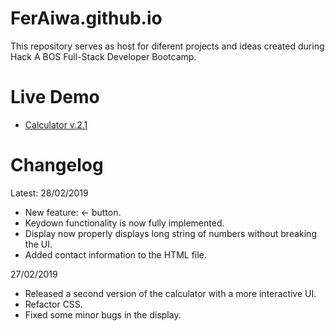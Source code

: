 # FerAiwa.github.io

This repository serves as host for diferent projects and ideas created during Hack A BOS Full-Stack Developer Bootcamp.

# Live Demo
* [Calculator v.2.1](http://feraiwa.github.io)

 # Changelog
 Latest: 28/02/2019
 * New feature: ← button.
 * Keydown functionality is now fully implemented.
 * Display now properly displays long string of numbers without breaking the UI.
 * Added contact information to the HTML file.
 
  27/02/2019
 * Released a second version of the calculator with a more interactive UI.
 * Refactor CSS.
 * Fixed some minor bugs in the display.
